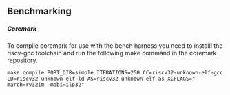 ## Benchmarking

##### Coremark
To compile coremark for use with the bench harness you need to installl the riscv-gcc toolchain and run the following make command in the coremark repository.

```make compile PORT_DIR=simple ITERATIONS=250 CC=riscv32-unknown-elf-gcc LD=riscv32-unknown-elf-ld AS=riscv32-unknown-elf-as XCFLAGS="-march=rv32im -mabi=ilp32"```